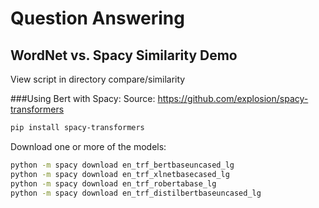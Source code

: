 # Question Answering 
## WordNet vs. Spacy Similarity Demo
View script in directory compare/similarity

###Using Bert with Spacy:
Source: https://github.com/explosion/spacy-transformers

```bash
pip install spacy-transformers
```
Download one or more of the models:

```bash
python -m spacy download en_trf_bertbaseuncased_lg
python -m spacy download en_trf_xlnetbasecased_lg
python -m spacy download en_trf_robertabase_lg
python -m spacy download en_trf_distilbertbaseuncased_lg

```


